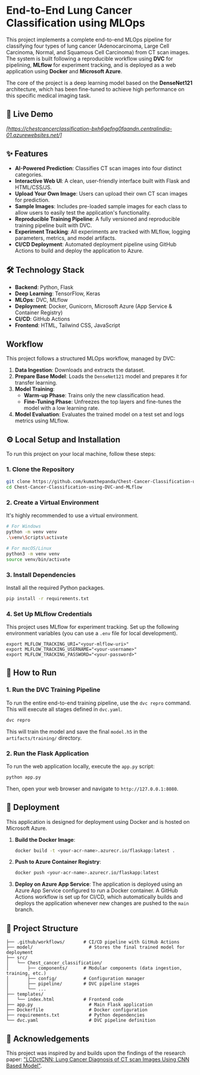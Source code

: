 # End-to-End Lung Cancer Classification using MLOps

This project implements a complete end-to-end MLOps pipeline for classifying four types of lung cancer (Adenocarcinoma, Large Cell Carcinoma, Normal, and Squamous Cell Carcinoma) from CT scan images. The system is built following a reproducible workflow using **DVC** for pipelining, **MLflow** for experiment tracking, and is deployed as a web application using **Docker** and **Microsoft Azure**.

The core of the project is a deep learning model based on the **DenseNet121** architecture, which has been fine-tuned to achieve high performance on this specific medical imaging task.

## 🚀 Live Demo

*[https://chestcancerclassification-bxh6gefng0faandn.centralindia-01.azurewebsites.net/]*

## ✨ Features

  * **AI-Powered Prediction**: Classifies CT scan images into four distinct categories.
  * **Interactive Web UI**: A clean, user-friendly interface built with Flask and HTML/CSS/JS.
  * **Upload Your Own Image**: Users can upload their own CT scan images for prediction.
  * **Sample Images**: Includes pre-loaded sample images for each class to allow users to easily test the application's functionality.
  * **Reproducible Training Pipeline**: A fully versioned and reproducible training pipeline built with DVC.
  * **Experiment Tracking**: All experiments are tracked with MLflow, logging parameters, metrics, and model artifacts.
  * **CI/CD Deployment**: Automated deployment pipeline using GitHub Actions to build and deploy the application to Azure.

## 🛠️ Technology Stack

  * **Backend**: Python, Flask
  * **Deep Learning**: TensorFlow, Keras
  * **MLOps**: DVC, MLflow
  * **Deployment**: Docker, Gunicorn, Microsoft Azure (App Service & Container Registry)
  * **CI/CD**: GitHub Actions
  * **Frontend**: HTML, Tailwind CSS, JavaScript

## Workflow

This project follows a structured MLOps workflow, managed by DVC:

1.  **Data Ingestion**: Downloads and extracts the dataset.
2.  **Prepare Base Model**: Loads the `DenseNet121` model and prepares it for transfer learning.
3.  **Model Training**:
      * **Warm-up Phase**: Trains only the new classification head.
      * **Fine-Tuning Phase**: Unfreezes the top layers and fine-tunes the model with a low learning rate.
4.  **Model Evaluation**: Evaluates the trained model on a test set and logs metrics using MLflow.

## ⚙️ Local Setup and Installation

To run this project on your local machine, follow these steps:

### **1. Clone the Repository**

```bash
git clone https://github.com/kumathepanda/Chest-Cancer-Classification-using-DVC-and-MLflow.git
cd Chest-Cancer-Classification-using-DVC-and-MLflow
```

### **2. Create a Virtual Environment**

It's highly recommended to use a virtual environment.

```bash
# For Windows
python -m venv venv
.\venv\Scripts\activate

# For macOS/Linux
python3 -m venv venv
source venv/bin/activate
```

### **3. Install Dependencies**

Install all the required Python packages.

```bash
pip install -r requirements.txt
```

### **4. Set Up MLflow Credentials**

This project uses MLflow for experiment tracking. Set up the following environment variables (you can use a `.env` file for local development).

```
export MLFLOW_TRACKING_URI="<your-mlflow-uri>"
export MLFLOW_TRACKING_USERNAME="<your-username>"
export MLFLOW_TRACKING_PASSWORD="<your-password>"
```

## 🚀 How to Run

### **1. Run the DVC Training Pipeline**

To run the entire end-to-end training pipeline, use the `dvc repro` command. This will execute all stages defined in `dvc.yaml`.

```bash
dvc repro
```

This will train the model and save the final `model.h5` in the `artifacts/training/` directory.

### **2. Run the Flask Application**

To run the web application locally, execute the `app.py` script:

```bash
python app.py
```

Then, open your web browser and navigate to `http://127.0.0.1:8080`.

## 🚢 Deployment

This application is designed for deployment using Docker and is hosted on Microsoft Azure.

1.  **Build the Docker Image**:
    ```bash
    docker build -t <your-acr-name>.azurecr.io/flaskapp:latest .
    ```
2.  **Push to Azure Container Registry**:
    ```bash
    docker push <your-acr-name>.azurecr.io/flaskapp:latest
    ```
3.  **Deploy on Azure App Service**: The application is deployed using an Azure App Service configured to run a Docker container. A GitHub Actions workflow is set up for CI/CD, which automatically builds and deploys the application whenever new changes are pushed to the `main` branch.

## 📂 Project Structure

```
├── .github/workflows/       # CI/CD pipeline with GitHub Actions
├── model/                     # Stores the final trained model for deployment
├── src/
│   └── Chest_cancer_classification/
│       ├── components/      # Modular components (data ingestion, training, etc.)
│       ├── config/          # Configuration manager
│       ├── pipeline/        # DVC pipeline stages
│       └── ...
├── templates/
│   └── index.html           # Frontend code
├── app.py                     # Main Flask application
├── Dockerfile                 # Docker configuration
├── requirements.txt           # Python dependencies
└── dvc.yaml                   # DVC pipeline definition
```

## 🙏 Acknowledgements

This project was inspired by and builds upon the findings of the research paper: ["LCDctCNN: Lung Cancer Diagnosis of CT scan Images Using CNN Based Model"](https://www.google.com/search?q=https://example.com/link-to-paper).
